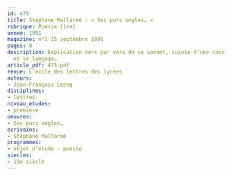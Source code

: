 ```yaml
---
id: 475
title: Stéphane Mallarmé : « Ses purs ongles… »
rubrique: Poésie [1re]
annee: 1991
magazine: n°1 15 septembre 1991
pages: 8
description: Explication vers par vers de ce sonnet, suivie d’une conclusion sur Mallarmé
  et le langage…
article_pdf: 475.pdf
revue: L’école des lettres des lycées
auteurs:
- Jean-François Lecoq
disciplines:
- lettres
niveau_etudes:
- première
oeuvres:
- Ses purs ongles…
ecrivains:
- Stéphane Mallarmé
programmes:
- objet d’étude - poésie
siecles:
- 19e siècle
---
```

